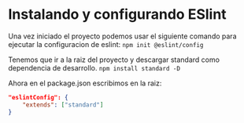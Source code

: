# Instalando y configurando ESlint



Una vez iniciado el proyecto podemos usar el siguiente comando para ejecutar la configuracion de eslint:
`npm init @eslint/config`

Tenemos que ir a la raiz del proyecto y descargar standard como dependencia de desarrollo.
`npm install standard -D`

Ahora en el package.json escribimos en la raiz:

```json
"eslintConfig": {
    "extends": ["standard"]
}
```